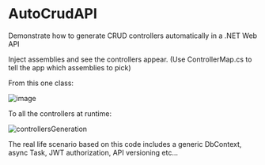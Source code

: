 # AutoCrudAPI
Demonstrate how to generate CRUD controllers automatically in a .NET Web API

Inject assemblies and see the controllers appear. 
(Use ControllerMap.cs to tell the app which assemblies to pick)

From this one class:

![image](https://github.com/orlodax/AutoCrudAPI/assets/34894690/272139bc-eb9e-4c3f-8682-7b0713cbb8e8)

To all the controllers at runtime:

![controllersGeneration](https://github.com/orlodax/AutoCrudAPI/assets/34894690/25032d74-3181-47d3-90ca-0f46724fa481)

The real life scenario based on this code includes a generic DbContext, async Task<ActionResult>, JWT authorization, API versioning etc...
